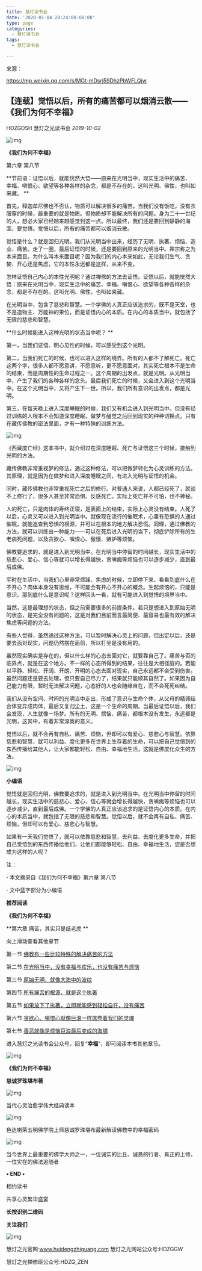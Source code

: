 ```yaml
---
title: 慧灯读书会
date: '2020-01-04 20:24:00-08:00'
type: page
categories:
  - 慧灯读书会
tags:
  - 慧灯读书会

---
```



来源：

<https://mp.weixin.qq.com/s/MGt-mDsrj59DhzPbWFLQjw>

## 【连载】觉悟以后，所有的痛苦都可以烟消云散——《我们为何不幸福》

HDZGDSH 慧灯之光读书会 *2019-10-02*

![img](https://mmbiz.qpic.cn/mmbiz_jpg/IB0n00hQoVODdVGOnQX3iaGcnliaCKNYSZiaic15m8AuHUacPm3ibCyMtLWf7XX9C14jYkUUbztcES5EbD8gosSoBFQ/640?wx_fmt=jpeg&wxfrom=5&wx_lazy=1&wx_co=1)

**《我们为何不幸福》**

第六章 第八节

**节前语：证悟以后，就能恍然大悟——原来在光明当中，现实生活中的痛苦、幸福、嗔恨心、欲望等各种各样的杂念，都是不存在的。这叫光明、佛性，也叫如来藏。
**

首先，释迦牟尼佛也不否认，物质可以解决很多的痛苦。当我们没有饭吃，没有衣服穿的时候，最重要的就是物质。但物质却不能解决所有的问题。身为二十一世纪的人，想必大家已经越来越感觉到这一点。所以最终，我们还是要回到静静的海面，要觉悟。觉悟以后，所有的痛苦都可以烟消云散。

觉悟是什么？就是回归光明。我们从光明当中出来，经历了无明、执著、烦恼、造业、痛苦。走了一圈，最后证悟的时候，还是要回到原来的光明当中。禅宗称之为本来面目。为什么叫本来面目呢？因为我们的内心本来如此，无论我们生气、贪婪、开心还是焦虑，它的本性永远都是这样，从来不变。

怎样证悟自己内心的本性光明呢？通过禅修的方法去证悟。证悟以后，就能恍然大悟：原来在光明当中，现实生活中的痛苦、幸福、嗔恨心、欲望等各种各样的杂念，都是不存在的。这叫光明、佛性，也叫如来藏。

在光明当中，包含了慈悲和智慧。一个学佛的人真正应该追求的，既不是天堂，也不是造物主、万能神的果位，而是证悟内心的本质。在内心的本质当中，就包括了无限的慈悲和智慧。

**什么时候能进入这种光明的状态当中呢？
**

第一，当我们证悟、明心见性的时候，可以感受到这个光明。

第二，当我们死亡的时候，也可以进入这样的境界。所有的人都不了解死亡。死亡这两个字，很多人都不愿意讲，不愿意听，更不愿意面对。其实死亡根本不是生命的结束，而是周期性的生命过程之一。这个周期的出发点，就是光明。从光明当中，产生了我们的各种各样的念头。最后我们死亡的时候，又会进入到这个光明当中。在这个光明当中，又将产生下一世。所以，我们所有意识的出发点，都是光明。

第三，在每天晚上进入深度睡眠的时候，我们又有机会进入到光明当中。但没有经过训练的人根本不会知道深度睡眠、做梦与醒觉之后回到现实的种种切换点。只有在藏传佛教的密法里面，才有一种特殊的训练方法。

![img](https://mmbiz.qpic.cn/mmbiz_jpg/IB0n00hQoVODdVGOnQX3iaGcnliaCKNYSZRIOpSaMug7HI1wiadbqhK6L1jicPNGRYyTIgWPm5P8Scg5bWxM0gUic8Q/640?wx_fmt=jpeg&wxfrom=5&wx_lazy=1&wx_co=1)

《西藏度亡经》这本书中，就介绍过在深度睡眠、死亡与证悟这三个时候，接触到光明的方法。

藏传佛教非常重视梦的修法，通过这种修法，可以把做梦转化为心灵训练的方法。其原理，就是因为在做梦和进入深度睡眠之间，有进入光明与证悟的机会。

同时，藏传佛教也非常重视死亡之后的修行。对普通人来说，人都已经死了，就谈不上修行了，很多人甚至非常恐惧、反感死亡。实际上死亡并不可怕，也不神秘。

人的死亡，只是肉体的寿终正寝，是表面上的结束，实际上心灵没有结束。人死了以后，心灵又可以进入到光明当中。就像现在流行的催眠术，心里有恐惧的人通过催眠，就能追查到恐惧的根源，并可以在根本的地方解决恐慌。同理，通过佛教的方法，就可以训练出一种能力——可以在死后进入光明的当下，彻底铲除所有的生老病死问题，以及贪欲心、嗔恨心、傲慢、嫉妒等烦恼。

佛教要追求的，就是进入到光明当中。在光明当中停留的时间越长，现实生活中的慈悲心、爱心、信心等就可以增长得越快，贪嗔痴等烦恼也可以逐步减少，直到最后成佛。

平时在生活中，当我们心里非常烦躁、焦虑的时候，立即停下来，看看到底什么在不开心？肉体本身没有思维，不可能会有开心不开心的概念。生起烦恼的，只能是意识。那到底什么是意识呢？这样回头一看，就有可能进入到觉悟的境界当中。

当然，这是最理想的状态，但之前需要很多的前提条件。若只是想进入到原始无明的状态，是完全没有问题的，这是对我们目前而言最简便、最容易也最有效的解决焦虑等问题的方法。

有些人觉得，虽然通过这种方法，可以暂时解决心灵上的问题，但出定以后，还是要去面对现实，问题仍然摆在面前，所以打坐是没有用的。

虽然现实确实是存在的，但以什么样的心态去面对它，就要靠自己了。痛苦与否的临界点，就是在这个地方。不一样的心态所得到的结果，往往是大相径庭的。若能以平静、轻松、开阔、开朗、开明的心态去面对现实，自己永远都不会受到伤害。虽然问题还是要去处理，但只要自己尽力了，结果就只能顺其自然了。如果因为自己能力有限，暂时无法解决问题，心态好的人也会随缘自在，而不会死死纠结。

我们从没有空间、时间的光明当中走出，形成了意识与生命个体，从父母的精卵结合体变异成肉体，最后又复归尘土，这是一个生命的周期。当最后证悟以后，我们会发现，人生就像一场梦。所有的无明、烦恼、痛苦，都根本没有发生，永远都是光明，这其中，有着非常深奥的意义。

觉悟以后，就不会再有自私、痛苦、烦恼，但却可以有爱心、慈悲心与智慧。依靠慈悲和智慧，就可以利益、度化更多在世界上生存着的生命，可以把自己觉悟到的东西传播给其他人，让大家都能轻松、自由、幸福地生活，这就是佛度化众生的方法。

![img](https://mmbiz.qpic.cn/mmbiz_jpg/IB0n00hQoVODdVGOnQX3iaGcnliaCKNYSZibyMPAq0Q17eToEzrK9ON7pRbhOm0ic3FicxVypwZ09FicluG23NZdZxsA/640?wx_fmt=jpeg&wxfrom=5&wx_lazy=1&wx_co=1)

**小编语**

觉悟就是回归光明，佛教要追求的，就是进入到光明当中。在光明当中停留的时间越长，现实生活中的慈悲心、爱心、信心等就会增长得越快，贪嗔痴等烦恼也可以逐步减少，直到最后成佛。一个学佛的人真正应该追求的是证悟内心的本质。在内心的本质当中，就包括了无限的慈悲和智慧。觉悟以后，就不会再有自私、痛苦、烦恼，但却可以有爱心、慈悲心与智慧。

如果有一天我们觉悟了，就可以依靠慈悲和智慧，去利益、去度化更多生命，并把自己觉悟到的东西传播给他们，让他们都能够轻松、自由、幸福地生活，您是否想成为这样的人呢？

注：

**·** 本文摘录自《我们为何不幸福》第六章 第八节

**·** 文中蓝字部分为小编语

**推荐阅读**

**《我们为何不幸福》**

**第六章 痛苦，其实只是纸老虎
**

向上滑动查看其他章节

第一节 [佛教有一些比较特殊的解决痛苦的方法](http://mp.weixin.qq.com/s?__biz=Mzg4MTAwNzUwOA==&mid=2247484328&idx=1&sn=acc786e9b1665f45a1a29f81fd9db37b&chksm=cf6dcd53f81a444528d9a44c849a6dfbbbb1a66d39962936430c3c1ef6131ca850ccb226fab2&scene=21#wechat_redirect)

第二节 [在光明当中，没有幸福与欢乐，也没有痛苦与烦恼](http://mp.weixin.qq.com/s?__biz=Mzg4MTAwNzUwOA==&mid=2247484336&idx=1&sn=4435026df8eab34a78d977794f7b4910&chksm=cf6dcd4bf81a445d95a62d9641892761a5ce9de54637cee0018572a9f1ce309c581d939337f5&scene=21#wechat_redirect)

第三节 [原始无明，就像大海中的波纹](http://mp.weixin.qq.com/s?__biz=Mzg4MTAwNzUwOA==&mid=2247484337&idx=1&sn=ad9a66bf486da725ddfc0c9cd5760588&chksm=cf6dcd4af81a445c65c3965d8a9c483fd05fd084fe4085e6a32589f2960095a2eb1286cd5006&scene=21#wechat_redirect)

第四节 [所有痛苦的根源，就是这个执著](http://mp.weixin.qq.com/s?__biz=Mzg4MTAwNzUwOA==&mid=2247484338&idx=1&sn=795f131f99dd320fb023c7373810735f&chksm=cf6dcd49f81a445fe732f8885c912d2a90f25200b6794a1ba6f452b6d3ed4123e2cb8860c923&scene=21#wechat_redirect)

第五节 [如果放下了执著，立即就能感到轻松自在，没有痛苦](http://mp.weixin.qq.com/s?__biz=Mzg4MTAwNzUwOA==&mid=2247484342&idx=1&sn=78059e372584a0c0c853a487c29a71eb&chksm=cf6dcd4df81a445b1d029bbfb163a71fba3d609bb67ee97b4f7f857e8b68607f5b2a33c93f25&scene=21#wechat_redirect)

第六节 [贪欲心、嗔恨心就像巨浪一样席卷着我们的灵魂](http://mp.weixin.qq.com/s?__biz=Mzg4MTAwNzUwOA==&mid=2247484344&idx=1&sn=26a2614b801ac368f2a261877cffc0fb&chksm=cf6dcd43f81a4455101f1ad1529f6f8487929633df9bd75a3f329dbd34754230898e1e3d7c78&scene=21#wechat_redirect)

第七节 [善恶就像是烦恼巨浪最后变成的海啸](http://mp.weixin.qq.com/s?__biz=Mzg4MTAwNzUwOA==&mid=2247484345&idx=1&sn=83b9ea3aa4b102049602d1e338f58a49&chksm=cf6dcd42f81a4454283d086e702ee349a257ef7bbc5a4f068a09979e1964032aece02053b286&scene=21#wechat_redirect)

进入慧灯之光读书会公众号，回复“**幸福**”，即可阅读本书其他章节。

![img](https://mmbiz.qpic.cn/mmbiz_jpg/IB0n00hQoVODdVGOnQX3iaGcnliaCKNYSZmgG6QM6GjIQV2arzibE1pfaawLF1UL68y7WxZcMMHdLJfenC3TU1ibLQ/640?wx_fmt=jpeg&wxfrom=5&wx_lazy=1&wx_co=1)

**《我们为何不幸福》**

**慈诚罗珠堪布著**

![img](https://mmbiz.qpic.cn/mmbiz_png/IB0n00hQoVODdVGOnQX3iaGcnliaCKNYSZQasWhr4cL89lQBS9h0zRVz2G3INNWrcuGYgACnY5WEMQibS3kB5lrfA/640?wx_fmt=png&wxfrom=5&wx_lazy=1&wx_co=1)

当代心灵治愈学伟大经典读本

![img](https://mmbiz.qpic.cn/mmbiz_png/IB0n00hQoVODdVGOnQX3iaGcnliaCKNYSZQasWhr4cL89lQBS9h0zRVz2G3INNWrcuGYgACnY5WEMQibS3kB5lrfA/640?wx_fmt=png&wxfrom=5&wx_lazy=1&wx_co=1)

色达喇荣五明佛学院上师慈诚罗珠堪布最新解读佛教中的幸福密码

![img](https://mmbiz.qpic.cn/mmbiz_png/IB0n00hQoVODdVGOnQX3iaGcnliaCKNYSZQasWhr4cL89lQBS9h0zRVz2G3INNWrcuGYgACnY5WEMQibS3kB5lrfA/640?wx_fmt=png&wxfrom=5&wx_lazy=1&wx_co=1)

当今世界上最重要的佛学大师之一，一位诚实的比丘、诚恳的行者、真正的上师，一位实在的佛法追随者

**• END •**

相约读书

共享心灵繁华盛宴

**长按识别二维码**

**关注我们**

![img](https://mmbiz.qpic.cn/mmbiz_png/IB0n00hQoVODdVGOnQX3iaGcnliaCKNYSZROZiaocW0GYH3uOJWCibTmUvZkX9Y4LmK5XKlnQricVo2ZmLrsKuHibZtg/640?wx_fmt=png&wxfrom=5&wx_lazy=1&wx_co=1)

慧灯之光官网:www.huidengzhiguang.com
慧灯之光网站公众号:HDZGGW

慧灯之光禅修班公众号:HDZG_ZEN
